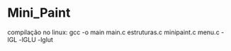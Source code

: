 # Mini_Paint

compilação no linux: gcc -o main main.c estruturas.c minipaint.c menu.c -lGL -lGLU -lglut
